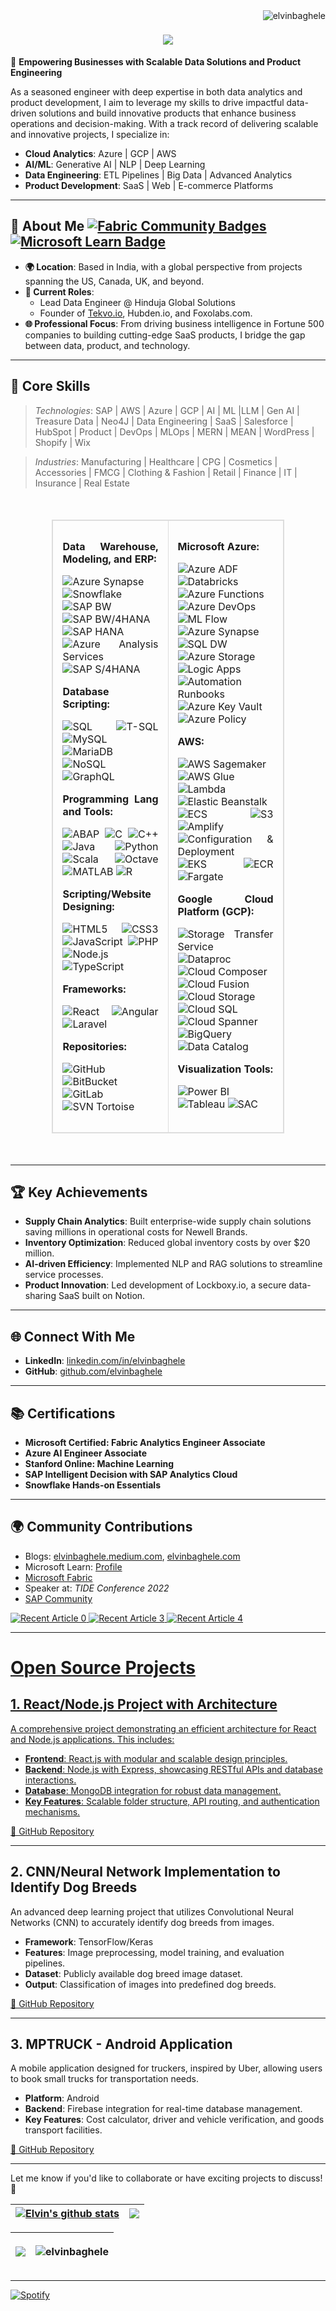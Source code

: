 <img align="right" src="https://komarev.com/ghpvc/?username=elvinbaghele&label=Profile%20views&color=0e75b6&style=flat" alt="elvinbaghele" />

<h1 align="center">
  <a href="https://git.io/typing-svg">
    <img src="https://readme-typing-svg.herokuapp.com/?lines=Hello,+There!+👋;I+am+Elvin+Baghele....;Nice+to+meet+you!&center=true&size=30">
  </a>
</h1>

🚀 **Empowering Businesses with Scalable Data Solutions and Product Engineering**

As a seasoned engineer with deep expertise in both data analytics and product development, I aim to leverage my skills to drive impactful data-driven solutions and build innovative products that enhance business operations and decision-making. With a track record of delivering scalable and innovative projects, I specialize in:

- **Cloud Analytics**: Azure | GCP | AWS
- **AI/ML**: Generative AI | NLP | Deep Learning
- **Data Engineering**: ETL Pipelines | Big Data | Advanced Analytics
- **Product Development**: SaaS | Web | E-commerce Platforms

---

## 🌟 About Me  [![Fabric Community Badges](https://img.shields.io/badge/Fabric%20Community-Badges-blue?logo=microsoft)](https://community.fabric.microsoft.com/t5/badges/userbadgespage/user-id/622632/page/1) [![Microsoft Learn Badge](https://img.shields.io/badge/Microsoft-Certifications-blue?logo=microsoft)](https://learn.microsoft.com/en-us/users/elvinbaghele/transcript/d53k1cpxwxx9kkw?tab=tab-modules)

- **🌍 Location**: Based in India, with a global perspective from projects spanning the US, Canada, UK, and beyond.
- **💼 Current Roles**:
  - Lead Data Engineer @ Hinduja Global Solutions
  - Founder of [Tekvo.io](https://tekvo.io), Hubden.io, and Foxolabs.com.
- **🌐 Professional Focus**: From driving business intelligence in Fortune 500 companies to building cutting-edge SaaS products, I bridge the gap between data, product, and technology.

---

## 🔧 Core Skills

> *Technologies*: SAP | AWS | Azure | GCP | AI | ML |LLM | Gen AI | Treasure Data | Neo4J | Data Engineering | SaaS | Salesforce | HubSpot | Product | DevOps | MLOps | MERN | MEAN | WordPress | Shopify | Wix

> *Industries*: Manufacturing | Healthcare | CPG | Cosmetics | Accessories | FMCG | Clothing & Fashion | Retail | Finance | IT | Insurance | Real Estate

<div style="display: flex; justify-content: center; padding: 20px;">
  <table style="width: 80%; border: 1px solid #ddd; border-collapse: collapse; text-align: justify;">
    <tr>
      <td style="width: 50%; border: 1px solid #ddd; padding: 15px; vertical-align: top;">
        <p><strong>Data Warehouse, Modeling, and ERP:</strong></p>
        <p>
        <img alt="Azure Synapse" src="https://img.shields.io/badge/-Azure%20Synapse-0078D7?style=flat-square&logo=microsoft-azure&logoColor=white" />
        <img alt="Snowflake" src="https://img.shields.io/badge/-Snowflake-29B5E8?style=flat-square&logo=snowflake&logoColor=white" />
        <img alt="SAP BW" src="https://img.shields.io/badge/-SAP%20BW-0FAAFF?style=flat-square&logo=sap&logoColor=white" />
        <img alt="SAP BW/4HANA" src="https://img.shields.io/badge/-SAP%20BW/4HANA-0FAAFF?style=flat-square&logo=sap&logoColor=white" />
        <img alt="SAP HANA" src="https://img.shields.io/badge/-SAP%20HANA-0FAAFF?style=flat-square&logo=sap&logoColor=white" />
        <img alt="Azure Analysis Services" src="https://img.shields.io/badge/-Azure%20Analysis%20Services-008AD7?style=flat-square&logo=microsoft-azure&logoColor=white" />
        <img alt="SAP S/4HANA" src="https://img.shields.io/badge/-SAP%20S/4HANA-0FAAFF?style=flat-square&logo=sap&logoColor=white" />
        </p>
        <p><strong>Database Scripting:</strong></p>
        <p>
        <img alt="SQL" src="https://img.shields.io/badge/-SQL-CC2927?style=flat-square&logo=microsoft-sql-server&logoColor=white" />
        <img alt="T-SQL" src="https://img.shields.io/badge/-T--SQL-CC2927?style=flat-square&logo=microsoft-sql-server&logoColor=white" />
        <img alt="MySQL" src="https://img.shields.io/badge/-MySQL-4479A1?style=flat-square&logo=mysql&logoColor=white" />
        <img alt="MariaDB" src="https://img.shields.io/badge/-MariaDB-003545?style=flat-square&logo=mariadb&logoColor=white" />
        <img alt="NoSQL" src="https://img.shields.io/badge/-NoSQL-005571?style=flat-square&logo=mongodb&logoColor=white" />
        <img alt="GraphQL" src="https://img.shields.io/badge/-GraphQL-E10098?style=flat-square&logo=graphql&logoColor=white" />
        </p>
        <p><strong>Programming Lang and Tools:</strong></p>
        <p>
          <img alt="ABAP" src="https://img.shields.io/badge/-ABAP-007396?style=flat-square&logo=SAP&logoColor=white" />
          <img alt="C" src="https://img.shields.io/badge/-C-A8B9CC?style=flat-square&logo=c&logoColor=white" />
          <img alt="C++" src="https://img.shields.io/badge/-C++-00599C?style=flat-square&logo=c%2B%2B&logoColor=white" />
          <img alt="Java" src="https://img.shields.io/badge/-Java-007396?style=flat-square&logo=java&logoColor=white" />
          <img alt="Python" src="https://img.shields.io/badge/-Python-3776AB?style=flat-square&logo=python&logoColor=white" />
          <img alt="Scala" src="https://img.shields.io/badge/-Scala-DC322F?style=flat-square&logo=scala&logoColor=white" />
          <img alt="Octave" src="https://img.shields.io/badge/-Octave-0790C0?style=flat-square&logo=octave&logoColor=white" />
          <img alt="MATLAB" src="https://img.shields.io/badge/-MATLAB-FF8200?style=flat-square&logo=mathworks&logoColor=white" />
          <img alt="R" src="https://img.shields.io/badge/-R-276DC3?style=flat-square&logo=r&logoColor=white" />
        </p>
        <p><strong>Scripting/Website Designing:</strong></p>
        <p>
          <img alt="HTML5" src="https://img.shields.io/badge/-HTML5-E34F26?style=flat-square&logo=html5&logoColor=white" />
          <img alt="CSS3" src="https://img.shields.io/badge/-CSS3-1572B6?style=flat-square&logo=css3&logoColor=white" />
          <img alt="JavaScript" src="https://img.shields.io/badge/-JavaScript-F7DF1E?style=flat-square&logo=javascript&logoColor=black" />
          <img alt="PHP" src="https://img.shields.io/badge/-PHP-777BB4?style=flat-square&logo=php&logoColor=white" />
          <img alt="Node.js" src="https://img.shields.io/badge/-Node.js-339933?style=flat-square&logo=node.js&logoColor=white" />
          <img alt="TypeScript" src="https://img.shields.io/badge/-TypeScript-007ACC?style=flat-square&logo=typescript&logoColor=white" />
        </p>
        <p><strong>Frameworks:</strong></p>
        <p>
          <img alt="React" src="https://img.shields.io/badge/-React-45b8d8?style=flat-square&logo=react&logoColor=white" />
          <img alt="Angular" src="https://img.shields.io/badge/-Angular-DD0031?style=flat-square&logo=angular&logoColor=white" />
          <img alt="Laravel" src="https://img.shields.io/badge/-Laravel-FF2D20?style=flat-square&logo=laravel&logoColor=white" />
        </p>
        <p><strong>Repositories:</strong></p>
        <p>
          <img alt="GitHub" src="https://img.shields.io/badge/-GitHub-181717?style=flat-square&logo=github&logoColor=white" />
          <img alt="BitBucket" src="https://img.shields.io/badge/-Bitbucket-0052CC?style=flat-square&logo=bitbucket&logoColor=white" />
        <img alt="GitLab" src="https://img.shields.io/badge/-GitLab-FCA121?style=flat-square&logo=gitlab&logoColor=white" />
        <img alt="SVN Tortoise" src="https://img.shields.io/badge/-SVN_Tortoise-5C2D91?style=flat-square&logo=subversion&logoColor=white" />
        </p>
      </td>
      <td style="width: 50%; border: 1px solid #ddd; padding: 15px; vertical-align: top;">
      <p><strong>Microsoft Azure:</strong></p>
        <p>
        <img alt="Azure ADF" src="https://img.shields.io/badge/-ADF-0078D7?style=flat-square&logo=microsoft-azure&logoColor=white" />
        <img alt="Databricks" src="https://img.shields.io/badge/-Databricks-FF3621?style=flat-square&logo=databricks&logoColor=white" />
        <img alt="Azure Functions" src="https://img.shields.io/badge/-Azure%20Functions-0062AD?style=flat-square&logo=azure-functions&logoColor=white" />
        <img alt="Azure DevOps" src="https://img.shields.io/badge/-DevOps-0078D7?style=flat-square&logo=azure-devops&logoColor=white" />
        <img alt="ML Flow" src="https://img.shields.io/badge/-ML%20Flow-43B1F2?style=flat-square&logo=mlflow&logoColor=white" />
        <img alt="Azure Synapse" src="https://img.shields.io/badge/-Synapse-0078D7?style=flat-square&logo=microsoft-azure&logoColor=white" />
        <img alt="SQL DW" src="https://img.shields.io/badge/-SQL%20DW-CC2927?style=flat-square&logo=microsoft-sql-server&logoColor=white" />
        <img alt="Azure Storage" src="https://img.shields.io/badge/-Storage-008AD7?style=flat-square&logo=microsoft-azure&logoColor=white" />
        <img alt="Logic Apps" src="https://img.shields.io/badge/-Logic%20Apps-0078D7?style=flat-square&logo=microsoft-azure&logoColor=white" />
        <img alt="Automation Runbooks" src="https://img.shields.io/badge/-Automation%20Runbooks-0078D7?style=flat-square&logo=microsoft-azure&logoColor=white" />
        <img alt="Azure Key Vault" src="https://img.shields.io/badge/-Key%20Vault-0078D7?style=flat-square&logo=microsoft-azure&logoColor=white" />
        <img alt="Azure Policy" src="https://img.shields.io/badge/-Azure%20Policy-0078D7?style=flat-square&logo=microsoft-azure&logoColor=white" />
        </p>
        <p><strong>AWS:</strong></p>
        <p>
        <img alt="AWS Sagemaker" src="https://img.shields.io/badge/-Sagemaker-232F3E?style=flat-square&logo=amazon-aws&logoColor=white" />
        <img alt="AWS Glue" src="https://img.shields.io/badge/-Glue-FF9900?style=flat-square&logo=amazon-aws&logoColor=white" />
        <img alt="Lambda" src="https://img.shields.io/badge/-Lambda-FF9900?style=flat-square&logo=aws-lambda&logoColor=white" />
        <img alt="Elastic Beanstalk" src="https://img.shields.io/badge/-Elastic%20Beanstalk-FF9900?style=flat-square&logo=amazon-aws&logoColor=white" />
        <img alt="ECS" src="https://img.shields.io/badge/-ECS-FF9900?style=flat-square&logo=amazon-aws&logoColor=white" />
        <img alt="S3" src="https://img.shields.io/badge/-S3-569A31?style=flat-square&logo=amazon-s3&logoColor=white" />
        <img alt="Amplify" src="https://img.shields.io/badge/-Amplify-FF9900?style=flat-square&logo=aws-amplify&logoColor=white" />
        <img alt="Configuration & Deployment" src="https://img.shields.io/badge/-Configuration%20%26%20Deployment-FF9900?style=flat-square&logo=amazon-aws&logoColor=white" />
        <img alt="EKS" src="https://img.shields.io/badge/-EKS-FF9900?style=flat-square&logo=amazon-eks&logoColor=white" />
        <img alt="ECR" src="https://img.shields.io/badge/-ECR-FF9900?style=flat-square&logo=amazon-ecs&logoColor=white" />
        <img alt="Fargate" src="https://img.shields.io/badge/-Fargate-FF9900?style=flat-square&logo=amazon-aws&logoColor=white" />
        </p>
        <p><strong>Google Cloud Platform (GCP):</strong></p>
        <p>
        <img alt="Storage Transfer Service" src="https://img.shields.io/badge/-Storage%20Transfer%20Service-4285F4?style=flat-square&logo=google-cloud&logoColor=white" />
        <img alt="Dataproc" src="https://img.shields.io/badge/-Dataproc-4285F4?style=flat-square&logo=google-cloud&logoColor=white" />
        <img alt="Cloud Composer" src="https://img.shields.io/badge/-Cloud%20Composer-4285F4?style=flat-square&logo=google-cloud&logoColor=white" />
        <img alt="Cloud Fusion" src="https://img.shields.io/badge/-Cloud%20Fusion-4285F4?style=flat-square&logo=google-cloud&logoColor=white" />
        <img alt="Cloud Storage" src="https://img.shields.io/badge/-Cloud%20Storage-4285F4?style=flat-square&logo=google-cloud&logoColor=white" />
        <img alt="Cloud SQL" src="https://img.shields.io/badge/-Cloud%20SQL-4285F4?style=flat-square&logo=google-cloud&logoColor=white" />
        <img alt="Cloud Spanner" src="https://img.shields.io/badge/-Cloud%20Spanner-4285F4?style=flat-square&logo=google-cloud&logoColor=white" />
        <img alt="BigQuery" src="https://img.shields.io/badge/-BigQuery-4285F4?style=flat-square&logo=google-cloud&logoColor=white" />
        <img alt="Data Catalog" src="https://img.shields.io/badge/-Data%20Catalog-4285F4?style=flat-square&logo=google-cloud&logoColor=white" />
        </p>
        <p><strong>Visualization Tools:</strong></p>
        <p>
          <img alt="Power BI" src="https://img.shields.io/badge/-Power%20BI-F2C811?style=flat-square&logo=power-bi&logoColor=black" />
          <img alt="Tableau" src="https://img.shields.io/badge/-Tableau-E97627?style=flat-square&logo=tableau&logoColor=white" />
           <img alt="SAC" src="https://img.shields.io/badge/-SAC-0FAAFF?style=flat-square&logo=sap&logoColor=white" />
        </p>
      </td>
    </tr>
  </table>
</div>





---

## 🏆 Key Achievements
- **Supply Chain Analytics**: Built enterprise-wide supply chain solutions saving millions in operational costs for Newell Brands.
- **Inventory Optimization**: Reduced global inventory costs by over $20 million.
- **AI-driven Efficiency**: Implemented NLP and RAG solutions to streamline service processes.
- **Product Innovation**: Led development of Lockboxy.io, a secure data-sharing SaaS built on Notion.

---

## 🌐 Connect With Me

- **LinkedIn**: [linkedin.com/in/elvinbaghele](https://www.linkedin.com/in/elvinbaghele/)
- **GitHub**: [github.com/elvinbaghele](https://github.com/elvinbaghele)

---

## 📚 Certifications
- **Microsoft Certified: Fabric Analytics Engineer Associate**
- **Azure AI Engineer Associate**
- **Stanford Online: Machine Learning**
- **SAP Intelligent Decision with SAP Analytics Cloud**
- **Snowflake Hands-on Essentials**

---

## 🌍 Community Contributions
- Blogs: [elvinbaghele.medium.com](https://elvinbaghele.medium.com), [elvinbaghele.com](https://www.elvinbaghele.com/blog)
- Microsoft Learn: [Profile](https://learn.microsoft.com/en-us/users/elvinbaghele/)
- [Microsoft Fabric](https://community.fabric.microsoft.com/t5/user/viewprofilepage/user-id/622632)
- Speaker at: *TIDE Conference 2022*
- [SAP Community](https://community.sap.com/t5/user/viewprofilepage/user-id/605617)

<a target="_blank" href="https://github-readme-medium-recent-article.vercel.app/medium/@elvinbaghele/0"><img src="https://github-readme-medium-recent-article.vercel.app/medium/@elvinbaghele/0" alt="Recent Article 0">
<a target="_blank" href="https://github-readme-medium-recent-article.vercel.app/medium/@elvinbaghele/3"><img src="https://github-readme-medium-recent-article.vercel.app/medium/@elvinbaghele/3" alt="Recent Article 3">
<a target="_blank" href="https://github-readme-medium-recent-article.vercel.app/medium/@elvinbaghele/4"><img src="https://github-readme-medium-recent-article.vercel.app/medium/@elvinbaghele/4" alt="Recent Article 4">

---

# Open Source Projects

## 1. React/Node.js Project with Architecture
A comprehensive project demonstrating an efficient architecture for React and Node.js applications. This includes:
- **Frontend**: React.js with modular and scalable design principles.
- **Backend**: Node.js with Express, showcasing RESTful APIs and database interactions.
- **Database**: MongoDB integration for robust data management.
- **Key Features**: Scalable folder structure, API routing, and authentication mechanisms.

[🔗 GitHub Repository](https://github.com/elvinbaghele/sample-react-_node_ts-Frontend-Backend)

---

## 2. CNN/Neural Network Implementation to Identify Dog Breeds
An advanced deep learning project that utilizes Convolutional Neural Networks (CNN) to accurately identify dog breeds from images.
- **Framework**: TensorFlow/Keras
- **Features**: Image preprocessing, model training, and evaluation pipelines.
- **Dataset**: Publicly available dog breed image dataset.
- **Output**: Classification of images into predefined dog breeds.

[🔗 GitHub Repository](https://github.com/SominZex/CNN_dog_vision)

---

## 3. MPTRUCK - Android Application
A mobile application designed for truckers, inspired by Uber, allowing users to book small trucks for transportation needs.
- **Platform**: Android
- **Backend**: Firebase integration for real-time database management.
- **Key Features**: Cost calculator, driver and vehicle verification, and goods transport facilities.

[🔗 GitHub Repository](https://github.com/elvinbaghele/MPTRUCK)

---

Let me know if you'd like to collaborate or have exciting projects to discuss! 🤝


| <a href="https://github.com/elvinbaghele/github-readme-stats"><img align="center" src="https://github-readme-stats.vercel.app/api?username=elvinbaghele&show_icons=true&include_all_commits=true&theme=buefy&hide_border=true" alt="Elvin's github stats" /></a> | <a href="https://github.com/elvinbaghele/github-readme-stats"><img align="center" src="https://github-readme-stats.vercel.app/api/top-langs/?username=elvinbaghele&layout=compact&theme=buefy&hide_border=true" /></a> |
| ------------- | --------------- |


| <p align="left"> <img src="https://github-profile-trophy.vercel.app/?username=elvinbaghele&theme=juicyfresh&no-bg=true" /> </p> | <p><img align="center" src="https://github-readme-streak-stats.herokuapp.com/?user=elvinbaghele&" alt="elvinbaghele" /></p> |
| ------------- | --------------- |

---

[![Spotify](https://novatorem.bgstatic.vercel.app/api/spotify)](https://open.spotify.com/artist/6hyCmqlpgEhkMKKr65sFgI)
